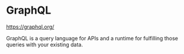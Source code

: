 # GraphQL

https://graphql.org/

GraphQL is a query language for APIs and a runtime for fulfilling those queries with your existing data.

